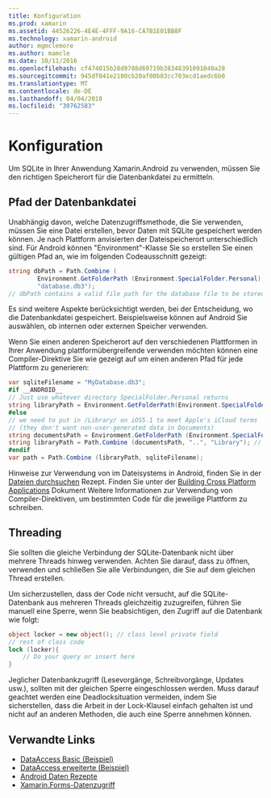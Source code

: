 ```yaml
---
title: Konfiguration
ms.prod: xamarin
ms.assetid: 44526226-4E4E-4FFF-9A16-CA7B1E01BB8F
ms.technology: xamarin-android
author: mgmclemore
ms.author: mamcle
ms.date: 10/11/2016
ms.openlocfilehash: cf474015b28d9708d69719b38348391091040a28
ms.sourcegitcommit: 945df041e2180cb20af08b83cc703ecd1aedc6b0
ms.translationtype: MT
ms.contentlocale: de-DE
ms.lasthandoff: 04/04/2018
ms.locfileid: "30762583"
---
```

# <a name="configuration"></a>Konfiguration

Um SQLite in Ihrer Anwendung Xamarin.Android zu verwenden, müssen Sie den richtigen Speicherort für die Datenbankdatei zu ermitteln.

## <a name="database-file-path"></a>Pfad der Datenbankdatei

Unabhängig davon, welche Datenzugriffsmethode, die Sie verwenden, müssen Sie eine Datei erstellen, bevor Daten mit SQLite gespeichert werden können. Je nach Plattform anvisierten der Dateispeicherort unterschiedlich sind. Für Android können "Environment"-Klasse Sie so erstellen Sie einen gültigen Pfad an, wie im folgenden Codeausschnitt gezeigt:

```csharp
string dbPath = Path.Combine (
        Environment.GetFolderPath (Environment.SpecialFolder.Personal),
        "database.db3");
// dbPath contains a valid file path for the database file to be stored
```

Es sind weitere Aspekte berücksichtigt werden, bei der Entscheidung, wo die Datenbankdatei gespeichert. Beispielsweise können auf Android Sie auswählen, ob internen oder externen Speicher verwenden.

Wenn Sie einen anderen Speicherort auf den verschiedenen Plattformen in Ihrer Anwendung plattformübergreifende verwenden möchten können eine Compiler-Direktive Sie wie gezeigt auf um einen anderen Pfad für jede Plattform zu generieren:

```csharp
var sqliteFilename = "MyDatabase.db3";
#if __ANDROID__
// Just use whatever directory SpecialFolder.Personal returns
string libraryPath = Environment.GetFolderPath(Environment.SpecialFolder.Personal); ;
#else
// we need to put in /Library/ on iOS5.1 to meet Apple's iCloud terms
// (they don't want non-user-generated data in Documents)
string documentsPath = Environment.GetFolderPath (Environment.SpecialFolder.Personal); // Documents folder
string libraryPath = Path.Combine (documentsPath, "..", "Library"); // Library folder instead
#endif
var path = Path.Combine (libraryPath, sqliteFilename);
```

Hinweise zur Verwendung von im Dateisystems in Android, finden Sie in der [Dateien durchsuchen](https://developer.xamarin.com/recipes/android/data/Files/Browse_Files) Rezept. Finden Sie unter der [Building Cross Platform Applications](~/cross-platform/app-fundamentals/building-cross-platform-applications/index.md) Dokument Weitere Informationen zur Verwendung von Compiler-Direktiven, um bestimmten Code für die jeweilige Plattform zu schreiben.

## <a name="threading"></a>Threading

Sie sollten die gleiche Verbindung der SQLite-Datenbank nicht über mehrere Threads hinweg verwenden. Achten Sie darauf, dass zu öffnen, verwenden und schließen Sie alle Verbindungen, die Sie auf dem gleichen Thread erstellen.

Um sicherzustellen, dass der Code nicht versucht, auf die SQLite-Datenbank aus mehreren Threads gleichzeitig zuzugreifen, führen Sie manuell eine Sperre, wenn Sie beabsichtigen, den Zugriff auf die Datenbank wie folgt:

```csharp
object locker = new object(); // class level private field
// rest of class code
lock (locker){
    // Do your query or insert here
}
```

Jeglicher Datenbankzugriff (Lesevorgänge, Schreibvorgänge, Updates usw.), sollten mit der gleichen Sperre eingeschlossen werden. Muss darauf geachtet werden eine Deadlocksituation vermeiden, indem Sie sicherstellen, dass die Arbeit in der Lock-Klausel einfach gehalten ist und nicht auf an anderen Methoden, die auch eine Sperre annehmen können.


## <a name="related-links"></a>Verwandte Links

- [DataAccess Basic (Beispiel)](https://github.com/xamarin/mobile-samples/tree/master/DataAccess/Basic)
- [DataAccess erweiterte (Beispiel)](https://github.com/xamarin/mobile-samples/tree/master/DataAccess/Advanced)
- [Android Daten Rezepte](https://developer.xamarin.com/recipes/android/data/)
- [Xamarin.Forms-Datenzugriff](~/xamarin-forms/app-fundamentals/databases.md)
